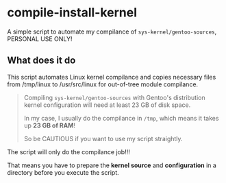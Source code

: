 # compile-install-kernel
A simple script to automate my compilance of `sys-kernel/gentoo-sources`, PERSONAL USE ONLY!

## What does it do

This script automates Linux kernel compilance and copies necessary files from /tmp/linux to /usr/src/linux for out-of-tree module compilance.

> Compiling `sys-kernel/gentoo-sources` with Gentoo's distribution kernel configuration will need at least 23 GB of disk space.
>
> In my case, I usually do the compilance in `/tmp`, which means it takes up **23 GB of RAM**!
>
> So be CAUTIOUS if you want to use my script straightly.

The script will only do the compilance job!!!

That means you have to prepare the **kernel source** and **configuration** in a directory before you execute the script.